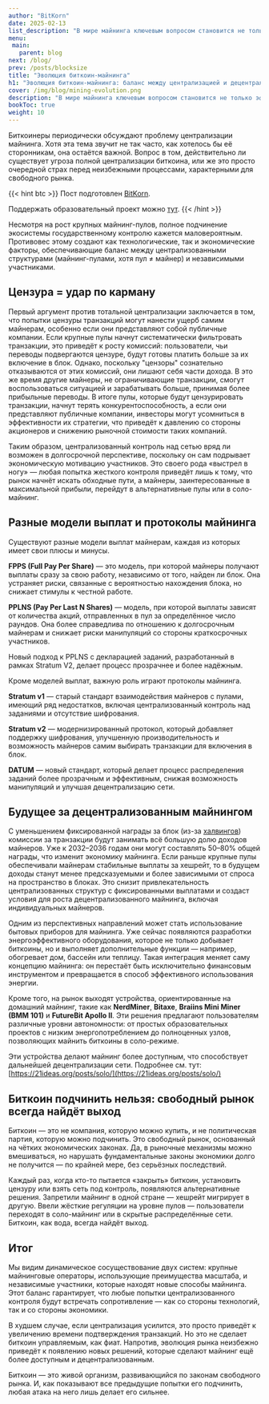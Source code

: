 ```yaml
---
author: "BitKorn"
date: 2025-02-13
list_description: "В мире майнинга ключевым вопросом становится не только эффективность, но и децентрализация процессов. Этому и посвящён сегодняшний пост."
menu:
 main:
   parent: blog
next: /blog/
prev: /posts/blocksize
title: "Эволюция биткоин-майнинга"
h1: "Эволюция биткоин-майнинга: баланс между централизацией и децентрализацией"
cover: /img/blog/mining-evolution.png
description: "В мире майнинга ключевым вопросом становится не только эффективность, но и децентрализация процессов. Этому и посвящён сегодняшний пост."
bookToc: true
weight: 10
---
```


Биткоинеры периодически обсуждают проблему централизации майнинга. Хотя эта тема звучит не так часто, как хотелось бы её сторонникам, она остаётся важной. Вопрос в том, действительно ли существует угроза полной централизации биткоина, или же это просто очередной страх перед неизбежными процессами, характерными для свободного рынка.

{{< hint btc >}}
Пост подготовлен [BitKorn](https://t.me/BitKornRUS). 

Поддержать образовательный проект можно [тут](https://bitkorn.21ideas.org).
{{< /hint >}}

Несмотря на рост крупных майнинг-пулов, полное подчинение экосистемы государственному контролю кажется маловероятным. Противовес этому создают как технологические, так и экономические факторы, обеспечивающие баланс между централизованными структурами (майнинг-пулами, хотя пул ≠ майнер) и независимыми участниками.

## Цензура = удар по карману

Первый аргумент против тотальной централизации заключается в том, что попытки цензуры транзакций могут нанести ущерб самим майнерам, особенно если они представляют собой публичные компании. Если крупные пулы начнут систематически фильтровать транзакции, это приведёт к росту комиссий: пользователи, чьи переводы подвергаются цензуре, будут готовы платить больше за их включение в блок. Однако, поскольку "цензоры" сознательно отказываются от этих комиссий, они лишают себя части дохода. В это же время другие майнеры, не ограничивающие транзакции, смогут воспользоваться ситуацией и зарабатывать больше, принимая более прибыльные переводы. В итоге пулы, которые будут цензурировать транзакции, начнут терять конкурентоспособность, а если они представляют публичные компании, инвесторы могут усомниться в эффективности их стратегии, что приведёт к давлению со стороны акционеров и снижению рыночной стоимости таких компаний.

Таким образом, централизованный контроль над сетью вряд ли возможен в долгосрочной перспективе, поскольку он сам подрывает экономическую мотивацию участников. Это своего рода «выстрел в ногу» — любая попытка жесткого контроля приведёт лишь к тому, что рынок начнёт искать обходные пути, а майнеры, заинтересованные в максимальной прибыли, перейдут в альтернативные пулы или в соло-майнинг.

## Разные модели выплат и протоколы майнинга

Существуют разные модели выплат майнерам, каждая из которых имеет свои плюсы и минусы.

**FPPS (Full Pay Per Share)** — это модель, при которой майнеры получают выплаты сразу за свою работу, независимо от того, найден ли блок. Она устраняет риски, связанные с вероятностью нахождения блока, но снижает стимулы к честной работе.

**PPLNS (Pay Per Last N Shares)** — модель, при которой выплаты зависят от количества акций, отправленных в пул за определённое число раундов. Она более справедлива по отношению к долгосрочным майнерам и снижает риски манипуляций со стороны краткосрочных участников.

Новый подход к PPLNS с декларацией заданий, разработанный в рамках Stratum V2, делает процесс прозрачнее и более надёжным.

Кроме моделей выплат, важную роль играют протоколы майнинга.

**Stratum v1** — старый стандарт взаимодействия майнеров с пулами, имеющий ряд недостатков, включая централизованный контроль над заданиями и отсутствие шифрования.

**Stratum v2** — модернизированный протокол, который добавляет поддержку шифрования, улучшенную производительность и возможность майнеров самим выбирать транзакции для включения в блок.

**DATUM** — новый стандарт, который делает процесс распределения заданий более прозрачным и эффективным, снижая возможность манипуляций и улучшая децентрализацию сети.

## Будущее за децентрализованным майнингом

С уменьшением фиксированной награды за блок (из-за [халвингов](/halving)) комиссии за транзакции будут занимать всё большую долю доходов майнеров. Уже к 2032–2036 годам они могут составлять 50–80% общей награды, что изменит экономику майнинга. Если раньше крупные пулы обеспечивали майнерам стабильные выплаты за хешрейт, то в будущем доходы станут менее предсказуемыми и более зависимыми от спроса на пространство в блоках. Это снизит привлекательность централизованных структур с фиксированными выплатами и создаст условия для роста децентрализованного майнинга, включая индивидуальных майнеров.

Одним из перспективных направлений может стать использование бытовых приборов для майнинга. Уже сейчас появляются разработки энергоэффективного оборудования, которое не только добывает биткоины, но и выполняет дополнительные функции — например, обогревает дом, бассейн или теплицу. Такая интеграция меняет саму концепцию майнинга: он перестаёт быть исключительно финансовым инструментом и превращается в способ эффективного использования энергии.

Кроме того, на рынок выходят устройства, ориентированные на домашний майнинг, такие как **NerdMiner**, **Bitaxe**, **Braiins Mini Miner (BMM 101)** и **FutureBit Apollo II**. Эти решения предлагают пользователям различные уровни автономности: от простых образовательных проектов с низким энергопотреблением до полноценных узлов, позволяющих майнить биткоины в соло-режиме.

Эти устройства делают майнинг более доступным, что способствует дальнейшей децентрализации сети. Подробнее см. тут: [https://21ideas.org/posts/solo/](https://21ideas.org/posts/solo/)

## Биткоин подчинить нельзя: свободный рынок всегда найдёт выход

Биткоин — это не компания, которую можно купить, и не политическая партия, которую можно подчинить. Это свободный рынок, основанный на чётких экономических законах. Да, в рыночные механизмы можно вмешиваться, но нарушать фундаментальные законы экономики долго не получится — по крайней мере, без серьёзных последствий.

Каждый раз, когда кто-то пытается «закрыть» биткоин, установить цензуру или взять сеть под контроль, появляются альтернативные решения. Запретили майнинг в одной стране — хешрейт мигрирует в другую. Ввели жёсткие регуляции на уровне пулов — пользователи переходят в соло-майнинг или в скрытые распределённые сети. Биткоин, как вода, всегда найдёт выход.

## Итог

Мы видим динамическое сосуществование двух систем: крупные майнинговые операторы, использующие преимущества масштаба, и независимые участники, которые находят новые способы майнинга. Этот баланс гарантирует, что любые попытки централизованного контроля будут встречать сопротивление — как со стороны технологий, так и со стороны экономики.

В худшем случае, если централизация усилится, это просто приведёт к увеличению времени подтверждения транзакций. Но это не сделает биткоин управляемым, как фиат. Напротив, эволюция рынка неизбежно приведёт к появлению новых решений, которые сделают майнинг ещё более доступным и децентрализованным.

Биткоин — это живой организм, развивающийся по законам свободного рынка. И, как показывают все предыдущие попытки его подчинить, любая атака на него лишь делает его сильнее.